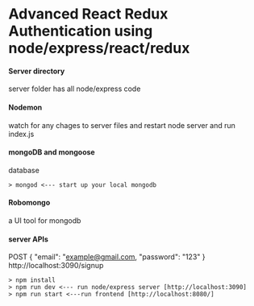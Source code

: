 # Advanced React Redux Authentication using node/express/react/redux

#### Server directory
server folder has all node/express code

#### Nodemon
watch for any chages to server files and restart node server and run index.js

#### mongoDB and mongoose
database
```
> mongod <--- start up your local mongodb
```

#### Robomongo
a UI tool for mongodb

#### server APIs
POST
{
    "email": "example@gmail.com,
    "password": "123"
}
http://localhost:3090/signup

```
> npm install
> npm run dev <--- run node/express server [http://localhost:3090]
> npm run start <---run frontend [http://localhost:8080/]
```

